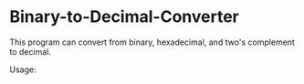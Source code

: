 # Binary-to-Decimal-Converter

This program can convert from binary, hexadecimal, and two's complement to decimal. 

Usage:
  
